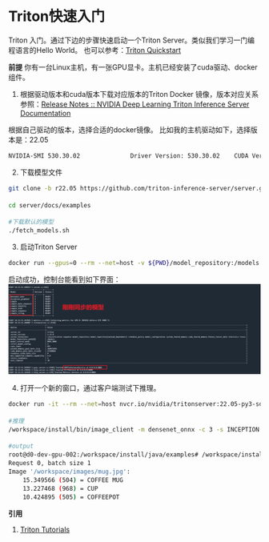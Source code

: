 # Triton快速入门

Triton 入门。通过下边的步骤快速启动一个Triton Server。类似我们学习一门编程语言的Hello World。
也可以参考：[Triton Quickstart](https://docs.nvidia.com/deeplearning/triton-inference-server/user-guide/docs/getting_started/quickstart.html)


**前提**
你有一台Linux主机，有一张GPU显卡。主机已经安装了cuda驱动、docker组件。

1. 根据驱动版本和cuda版本下载对应版本的Triton Docker 镜像，版本对应关系参照：[Release Notes :: NVIDIA Deep Learning Triton Inference Server Documentation](https://docs.nvidia.com/deeplearning/triton-inference-server/release-notes/rel-22-10.html#rel-22-10)

根据自己驱动的版本，选择合适的docker镜像。
比如我的主机驱动如下，选择版本是：22.05
```bash
NVIDIA-SMI 530.30.02              Driver Version: 530.30.02    CUDA Version: 12.1
```

2. 下载模型文件
```bash
git clone -b r22.05 https://github.com/triton-inference-server/server.git

cd server/docs/examples

#下载默认的模型
./fetch_models.sh
```

3. 启动Triton Server
```bash
docker run --gpus=0 --rm --net=host -v ${PWD}/model_repository:/models nvcr.io/nvidia/tritonserver:22.05-py3 tritonserver --model-repository=/models
```

启动成功，控制台能看到如下界面：
![Triton启动完成的截图](image.png)


4. 打开一个新的窗口，通过客户端测试下推理。
```bash
docker run -it --rm --net=host nvcr.io/nvidia/tritonserver:22.05-py3-sdk

#推理
/workspace/install/bin/image_client -m densenet_onnx -c 3 -s INCEPTION /workspace/images/mug.jpg

#output
root@d0-dev-gpu-002:/workspace/install/java/examples# /workspace/install/bin/image_client -m densenet_onnx -c 3 -s INCEPTION /workspace/images/mug.jpg
Request 0, batch size 1
Image '/workspace/images/mug.jpg':
    15.349566 (504) = COFFEE MUG
    13.227468 (968) = CUP
    10.424895 (505) = COFFEEPOT
```

**引用**
1. [Triton Tutorials](https://github.com/triton-inference-server/tutorials)

<br><br>
<Vssue :title="$title" />